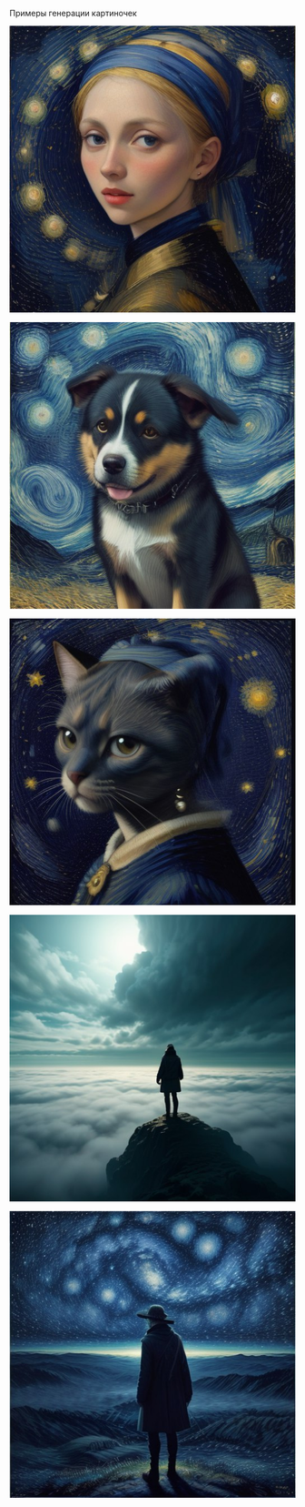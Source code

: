 Примеры генерации картиночек

![](https://raw.githubusercontent.com/unton3ton/3.14low/main/neuroart/1.jpg)

![](https://raw.githubusercontent.com/unton3ton/3.14low/main/neuroart/5.jpg)

![](https://raw.githubusercontent.com/unton3ton/3.14low/main/neuroart/13.jpg)

![](https://raw.githubusercontent.com/unton3ton/3.14low/main/neuroart/14.jpg)

![](https://raw.githubusercontent.com/unton3ton/3.14low/main/neuroart/17.jpg)
